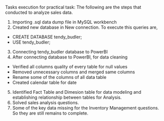 Tasks execution for practical task:
The following are the steps that conducted to analyze sales data.  
1.	Importing  .sql data dump file in MySQL workbench
2.	Created new database in New connection. To execute this queries are,
-	CREATE DATABASE tendy_budler;
-	USE tendy_budler;
3.	Connecting tendy_budler database to PowerBI
4.	After connecting database to PowerBI, for data cleaning
-	Verified all columns quality of every table for null values
-	Removed unnecessary columns and merged same columns
-	Rename some of the columns of all data table
-	Created calendar table for date
5.	Identified Fact Table and Dimesion table for data modeling and establishing relationship between tables for Analysis.
6.	Solved sales analysis questions.
7.	Some of the key data missing for the Inventory Management questions. So they are still remains to complete.

